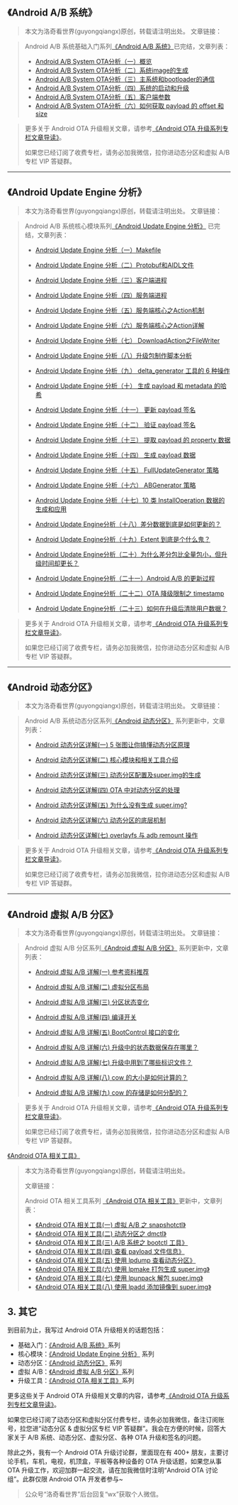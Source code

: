 ## 《Android A/B 系统》

> 本文为洛奇看世界(guyongqiangx)原创，转载请注明出处。
> 文章链接：

> Android A/B 系统基础入门系列[《Android A/B 系统》](https://blog.csdn.net/guyongqiangx/category_12140293.html)已完结，文章列表：
> 
> - [Android A/B System OTA分析（一）概览](https://blog.csdn.net/guyongqiangx/article/details/71334889)
> - [Android A/B System OTA分析（二）系统image的生成](https://blog.csdn.net/guyongqiangx/article/details/71516768)
> - [Android A/B System OTA分析（三）主系统和bootloader的通信](https://blog.csdn.net/guyongqiangx/article/details/72480154)
> - [Android A/B System OTA分析（四）系统的启动和升级](https://blog.csdn.net/guyongqiangx/article/details/72604355)
> - [Android A/B System OTA分析（五）客户端参数](https://blog.csdn.net/guyongqiangx/article/details/122430246)
> - [Android A/B System OTA分析（六）如何获取 payload 的 offset 和 size](https://blog.csdn.net/guyongqiangx/article/details/122498561)

> 更多关于 Android OTA 升级相关文章，请参考[《Android OTA 升级系列专栏文章导读》](https://blog.csdn.net/guyongqiangx/article/details/129019303)。
>
> 如果您已经订阅了收费专栏，请务必加我微信，拉你进动态分区和虚拟 A/B 专栏 VIP 答疑群。



---

## 《Android Update Engine 分析》

> 本文为洛奇看世界(guyongqiangx)原创，转载请注明出处。
> 文章链接：

> Android A/B 系统核心模块系列[《Android Update Engine 分析》](https://blog.csdn.net/guyongqiangx/category_12140296.html) 已完结，文章列表：
>
> - [Android Update Engine 分析（一）Makefile](https://blog.csdn.net/guyongqiangx/article/details/77650362)
>
> - [Android Update Engine 分析（二）Protobuf和AIDL文件](https://blog.csdn.net/guyongqiangx/article/details/80819901)
>
> - [Android Update Engine 分析（三）客户端进程](https://blog.csdn.net/guyongqiangx/article/details/80820399)
>
> - [Android Update Engine 分析（四）服务端进程](https://blog.csdn.net/guyongqiangx/article/details/82116213)
>
> - [Android Update Engine 分析（五）服务端核心之Action机制](https://blog.csdn.net/guyongqiangx/article/details/82226079)
>
> - [Android Update Engine 分析（六）服务端核心之Action详解](https://blog.csdn.net/guyongqiangx/article/details/82390015)
>
> - [Android Update Engine 分析（七） DownloadAction之FileWriter](https://blog.csdn.net/guyongqiangx/article/details/82805813)
>
> - [Android Update Engine 分析（八）升级包制作脚本分析](https://blog.csdn.net/guyongqiangx/article/details/82871409)
>
> - [Android Update Engine 分析（九） delta_generator 工具的 6 种操作](https://blog.csdn.net/guyongqiangx/article/details/122351084)
>
> - [Android Update Engine 分析（十） 生成 payload 和 metadata 的哈希](https://blog.csdn.net/guyongqiangx/article/details/122393172)
>
> - [Android Update Engine 分析（十一） 更新 payload 签名](https://blog.csdn.net/guyongqiangx/article/details/122597314)
>
> - [Android Update Engine 分析（十二） 验证 payload 签名](https://blog.csdn.net/guyongqiangx/article/details/122634221)
>
> - [Android Update Engine 分析（十三） 提取 payload 的 property 数据](https://blog.csdn.net/guyongqiangx/article/details/122646107)
>
> - [Android Update Engine 分析（十四） 生成 payload 数据](https://blog.csdn.net/guyongqiangx/article/details/122753185)
>
> - [Android Update Engine 分析（十五） FullUpdateGenerator 策略](https://blog.csdn.net/guyongqiangx/article/details/122767273)
>
> - [Android Update Engine 分析（十六） ABGenerator 策略](https://blog.csdn.net/guyongqiangx/article/details/122886150)
>
> - [Android Update Engine 分析（十七）10 类 InstallOperation 数据的生成和应用](https://blog.csdn.net/guyongqiangx/article/details/122942628)
>
> - [Android Update Engine分析（十八）差分数据到底是如何更新的？](https://blog.csdn.net/guyongqiangx/article/details/129464805)
>
> - [Android Update Engine分析（十九）Extent 到底是个什么鬼？](https://blog.csdn.net/guyongqiangx/article/details/132389438)
>
> - [Android Update Engine分析（二十）为什么差分包比全量包小，但升级时间却更长？](https://blog.csdn.net/guyongqiangx/article/details/132343017)
>
> - [Android Update Engine分析（二十一）Android A/B 的更新过程](https://blog.csdn.net/guyongqiangx/article/details/132536383)
>
> - [Android Update Engine分析（二十二）OTA 降级限制之 timestamp](https://blog.csdn.net/guyongqiangx/article/details/133191750)
>
> - [Android Update Engine分析（二十三）如何在升级后清除用户数据？](https://blog.csdn.net/guyongqiangx/article/details/133274277)

> 更多关于 Android OTA 升级相关文章，请参考[《Android OTA 升级系列专栏文章导读》](https://blog.csdn.net/guyongqiangx/article/details/129019303)。
>
> 如果您已经订阅了收费专栏，请务必加我微信，拉你进动态分区和虚拟 A/B 专栏 VIP 答疑群。



---

## 《Android 动态分区》

> 本文为洛奇看世界(guyongqiangx)原创，转载请注明出处。
> 文章链接：

>  Android A/B 系统动态分区系列[《Android 动态分区》](https://blog.csdn.net/guyongqiangx/category_12140166.html) 系列更新中，文章列表：
>
> - [Android 动态分区详解(一) 5 张图让你搞懂动态分区原理](https://blog.csdn.net/guyongqiangx/article/details/123899602)
>
> - [Android 动态分区详解(二) 核心模块和相关工具介绍](https://blog.csdn.net/guyongqiangx/article/details/123931356)
>
> - [Android 动态分区详解(三) 动态分区配置及super.img的生成](https://blog.csdn.net/guyongqiangx/article/details/124052932)
>
> - [Android 动态分区详解(四) OTA 中对动态分区的处理](https://blog.csdn.net/guyongqiangx/article/details/124224206)
>
> - [Android 动态分区详解(五) 为什么没有生成 super.img?](https://blog.csdn.net/guyongqiangx/article/details/128005251)
>
> - [Android 动态分区详解(六) 动态分区的底层机制](https://blog.csdn.net/guyongqiangx/article/details/128305482)
>
> - [Android 动态分区详解(七) overlayfs 与 adb remount 操作](https://blog.csdn.net/guyongqiangx/article/details/128881282)

> 更多关于 Android OTA 升级相关文章，请参考[《Android OTA 升级系列专栏文章导读》](https://blog.csdn.net/guyongqiangx/article/details/129019303)。
>
> 如果您已经订阅了收费专栏，请务必加我微信，拉你进动态分区和虚拟 A/B 专栏 VIP 答疑群。



---

## 《Android 虚拟 A/B 分区》

> 本文为洛奇看世界(guyongqiangx)原创，转载请注明出处。
> 文章链接：

>  Android 虚拟 A/B 分区系列[《Android 虚拟 A/B 分区》](https://blog.csdn.net/guyongqiangx/category_12121868.html) 系列更新中，文章列表：
>
>  - [Android 虚拟 A/B 详解(一) 参考资料推荐](https://blog.csdn.net/guyongqiangx/article/details/128071692)
>
>  - [Android 虚拟 A/B 详解(二) 虚拟分区布局](https://blog.csdn.net/guyongqiangx/article/details/128167054)
>
>  - [Android 虚拟 A/B 详解(三) 分区状态变化](https://blog.csdn.net/guyongqiangx/article/details/128517578)
>
>  - [Android 虚拟 A/B 详解(四) 编译开关](https://blog.csdn.net/guyongqiangx/article/details/128567582)
>
>  - [Android 虚拟 A/B 详解(五) BootControl 接口的变化](https://blog.csdn.net/guyongqiangx/article/details/128824984)
>
>  - [Android 虚拟 A/B 详解(六) 升级中的状态数据保存在哪里？](https://blog.csdn.net/guyongqiangx/article/details/129094203)
>  - [Android 虚拟 A/B 详解(七) 升级中用到了哪些标识文件？](https://blog.csdn.net/guyongqiangx/article/details/129098176)
>  - [Android 虚拟 A/B 详解(八) cow 的大小是如何计算的？](https://blog.csdn.net/guyongqiangx/article/details/129470881)
>  - [Android 虚拟 A/B 详解(九) cow 的存储是如何分配的？](https://blog.csdn.net/guyongqiangx/article/details/129494397)

> 更多关于 Android OTA 升级相关文章，请参考[《Android OTA 升级系列专栏文章导读》](https://blog.csdn.net/guyongqiangx/article/details/129019303)。
>
> 如果您已经订阅了收费专栏，请务必加我微信，拉你进动态分区和虚拟 A/B 专栏 VIP 答疑群。



[《Android OTA 相关工具》](https://blog.csdn.net/guyongqiangx/category_12211864.html)

> 本文为洛奇看世界(guyongqiangx)原创，转载请注明出处。
>
> 文章链接：
>
> Android OTA 相关工具系列 [《Android OTA 相关工具》](https://blog.csdn.net/guyongqiangx/category_12211864.html)更新中，文章列表：
>
> - [《Android OTA 相关工具(一) 虚拟 A/B 之 snapshotctl》](https://blog.csdn.net/guyongqiangx/article/details/129122159)
> - [《Android OTA 相关工具(二) 动态分区之 dmctl》](https://blog.csdn.net/guyongqiangx/article/details/129229115)
> - [《Android OTA 相关工具(三) A/B 系统之 bootctl 工具》](https://blog.csdn.net/guyongqiangx/article/details/129310109)
> - [《Android OTA 相关工具(四) 查看 payload 文件信息》](https://blog.csdn.net/guyongqiangx/article/details/129228856)
> - [《Android OTA 相关工具(五) 使用 lpdump 查看动态分区》](https://blog.csdn.net/guyongqiangx/article/details/129785777)
> - [《Android OTA 相关工具(六) 使用 lpmake 打包生成 super.img》](https://blog.csdn.net/guyongqiangx/article/details/132581720)
> - [《Android OTA 相关工具(七) 使用 lpunpack 解包 super.img》](https://blog.csdn.net/guyongqiangx/article/details/132598451)
> - [《Android OTA 相关工具(八) 使用 lpadd 添加镜像到 super.img》](https://blog.csdn.net/guyongqiangx/article/details/132635213)

## 3. 其它

到目前为止，我写过 Android OTA 升级相关的话题包括：
- 基础入门：[《Android A/B 系统》](https://blog.csdn.net/guyongqiangx/category_12140293.html)系列
- 核心模块：[《Android Update Engine 分析》](https://blog.csdn.net/guyongqiangx/category_12140296.html) 系列
- 动态分区：[《Android 动态分区》](https://blog.csdn.net/guyongqiangx/category_12140166.html) 系列
- 虚拟 A/B：[《Android 虚拟 A/B 分区》](https://blog.csdn.net/guyongqiangx/category_12121868.html)系列
- 升级工具：[《Android OTA 相关工具》](https://blog.csdn.net/guyongqiangx/category_12211864.html)系列

更多这些关于 Android OTA 升级相关文章的内容，请参考[《Android OTA 升级系列专栏文章导读》](https://blog.csdn.net/guyongqiangx/article/details/129019303)。

如果您已经订阅了动态分区和虚拟分区付费专栏，请务必加我微信，备注订阅账号，拉您进“动态分区 & 虚拟分区专栏 VIP 答疑群”。我会在方便的时候，回答大家关于 A/B 系统、动态分区、虚拟分区、各种 OTA 升级和签名的问题。

除此之外，我有一个 Android OTA 升级讨论群，里面现在有 400+ 朋友，主要讨论手机，车机，电视，机顶盒，平板等各种设备的 OTA 升级话题，如果您从事 OTA 升级工作，欢迎加群一起交流，请在加我微信时注明“Android OTA 讨论组”。此群仅限 Android OTA 开发者参与~

> 公众号“洛奇看世界”后台回复“wx”获取个人微信。